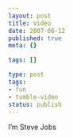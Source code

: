 ```yaml
---
layout: post
title: Video
date: 2007-06-12
published: true
meta: {}

tags: []

type: post
tags:
- fun
- tumble-video
status: publish
---
```



I’m Steve Jobs

